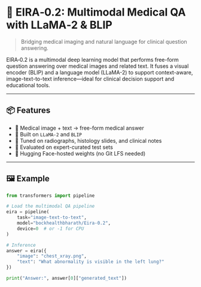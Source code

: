 # 🧠 EIRA‑0.2: Multimodal Medical QA with LLaMA‑2 & BLIP

> Bridging medical imaging and natural language for clinical question answering.

EIRA‑0.2 is a multimodal deep learning model that performs free-form question answering over medical images and related text. It fuses a visual encoder (BLIP) and a language model (LLaMA-2) to support context-aware, image-text-to-text inference—ideal for clinical decision support and educational tools.

---

## 📦 Features

- 🔬 Medical image + text → free-form medical answer  
- 🤝 Built on `LLaMA-2` and `BLIP`  
- 🏥 Tuned on radiographs, histology slides, and clinical notes  
- 🧪 Evaluated on expert-curated test sets  
- 🚀 Hugging Face-hosted weights (no Git LFS needed)  

---

## 🖼️ Example

```python
from transformers import pipeline

# Load the multimodal QA pipeline
eira = pipeline(
    task="image-text-to-text",
    model="bockhealthbharath/Eira-0.2",
    device=0  # or -1 for CPU
)

# Inference
answer = eira({
    "image": "chest_xray.png",
    "text": "What abnormality is visible in the left lung?"
})

print("Answer:", answer[0]["generated_text"])
